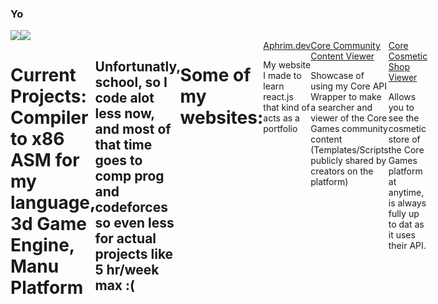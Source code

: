 ### Yo
<div style="display: flex">
  <img align="center" src="https://github-readme-stats.vercel.app/api?username=aphrim&count_private=true&theme=synthwave&show_icons=true" />
  <img align="center" src="https://github-readme-stats.vercel.app/api/top-langs/?username=aphrim&theme=synthwave&show_icons=true&langs_count=10&hide=html" />
</div>
<div style="display: flex">
  <h1>Current Projects: Compiler to x86 ASM for my language, 3d Game Engine, Manu Platform</h1>
  <h2>Unfortunatly, school, so I code alot less now, and most of that time goes to comp prog and codeforces so even less for actual projects like 5 hr/week max :(</h2>
  <h1>Some of my websites:</h1>
  <div> <a href="https://aphrim.dev">Aphrim.dev</a> <p> My website I made to learn react.js that kind of acts as a portfolio </p> </div>
  <div> <a href="https://projects.aphrim.dev/ccviewer">Core Community Content Viewer</a> <p> Showcase of using my Core API Wrapper to make a searcher and viewer of the Core Games community content (Templates/Scripts publicly shared by creators on the platform)</p> </div>
  <div> <a href="https://projects.aphrim.dev/coreshop">Core Cosmetic Shop Viewer</a> <p>Allows you to see the cosmetic store of the Core Games platform at anytime, is always fully up to dat as it uses their API. </p></div>
</div>
